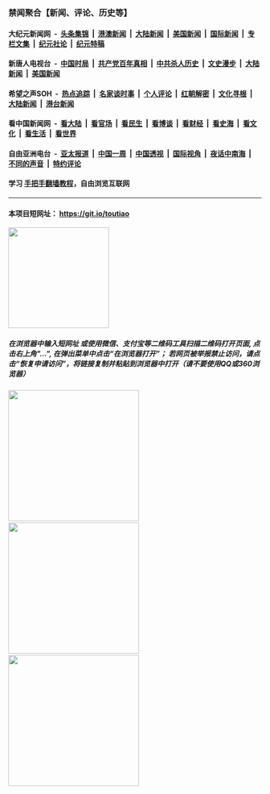 ### 禁闻聚合【新闻、评论、历史等】

#### 大纪元新闻网 &nbsp;-&nbsp; [头条集锦](indexes/E头条集锦.md?t=02131511) &nbsp;|&nbsp; [港澳新闻](indexes/E港澳新闻.md?t=02131511)  &nbsp;|&nbsp; [大陆新闻](indexes/E大陆新闻.md?t=02131511) &nbsp;|&nbsp; [美国新闻](indexes/E美国新闻.md?t=02131511) &nbsp;|&nbsp; [国际新闻](indexes/E国际新闻.md?t=02131511) &nbsp;|&nbsp; [专栏文集](indexes/E专栏文集.md?t=02131511) &nbsp;|&nbsp; [纪元社论](indexes/E纪元社论.md?t=02131511) &nbsp;|&nbsp; [纪元特稿](indexes/E纪元特稿.md?t=02131511) 

#### 新唐人电视台 &nbsp;-&nbsp; [中国时局](indexes/N中国时局.md?t=02131511) &nbsp;|&nbsp; [共产党百年真相](indexes/N共产党百年真相.md?t=02131511) &nbsp;|&nbsp; [中共杀人历史](indexes/N中共杀人历史.md?t=02131511) &nbsp;|&nbsp; [文史漫步](indexes/N文史漫步.md?t=02131511) &nbsp;|&nbsp; [大陆新闻](indexes/N大陆新闻.md?t=02131511) &nbsp;|&nbsp; [美国新闻](indexes/N美国新闻.md?t=02131511)

#### 希望之声SOH &nbsp;-&nbsp; [热点追踪](indexes/H热点追踪.md?t=02131511) &nbsp;|&nbsp; [名家谈时事](indexes/H名家谈时事.md?t=02131511) &nbsp;|&nbsp; [个人评论](indexes/H个人评论.md?t=02131511)  &nbsp;|&nbsp; [红朝解密](indexes/H红朝解密.md?t=02131511) &nbsp;|&nbsp; [文化寻根](indexes/H文化寻根.md?t=02131511) &nbsp;|&nbsp; [大陆新闻](indexes/H大陆新闻.md?t=02131511) &nbsp;|&nbsp; [港台新闻](indexes/H港台新闻.md?t=02131511)

#### 看中国新闻网 &nbsp;-&nbsp; [看大陆](indexes/S看大陆.md?t=02131511) &nbsp;|&nbsp; [看官场](indexes/S看官场.md?t=02131511) &nbsp;|&nbsp; [看民生](indexes/S看民生.md?t=02131511)  &nbsp;|&nbsp; [看博谈](indexes/S看博谈.md?t=02131511) &nbsp;|&nbsp; [看财经](indexes/S看财经.md?t=02131511) &nbsp;|&nbsp; [看史海](indexes/S看史海.md?t=02131511) &nbsp;|&nbsp; [看文化](indexes/S看文化.md?t=02131511) &nbsp;|&nbsp; [看生活](indexes/S看生活.md?t=02131511) &nbsp;|&nbsp; [看世界](indexes/S看世界.md?t=02131511)

#### 自由亚洲电台 &nbsp;-&nbsp; [亚太报道](indexes/R亚太报道.md?t=02131511) &nbsp;|&nbsp; [中国一周](indexes/R中国一周.md?t=02131511) &nbsp;|&nbsp; [中国透视](indexes/R中国透视.md?t=02131511)  &nbsp;|&nbsp; [国际视角](indexes/R国际视角.md?t=02131511) &nbsp;|&nbsp; [夜话中南海](indexes/R夜话中南海.md?t=02131511) &nbsp;|&nbsp; [不同的声音](indexes/R不同的声音.md?t=02131511) &nbsp;|&nbsp; [特约评论](indexes/R特约评论.md?t=02131511)

#### 学习 [手把手翻墙教程](https://github.com/gfw-breaker/guides/wiki)，自由浏览互联网

----

#### 本项目短网址： https://git.io/toutiao
<img src="https://raw.githubusercontent.com/gfw-breaker/banned-news/master/scripts/img/qr.png" width="200px"/>  

##### 在浏览器中输入短网址 或使用微信、支付宝等二维码工具扫描二维码打开页面, 点击右上角"...", 在弹出菜单中点击“在浏览器打开”； 若网页被举报禁止访问，请点击“恢复申请访问”，将链接复制并粘贴到浏览器中打开（请不要使用QQ或360浏览器）

<img src="https://raw.githubusercontent.com/gfw-breaker/banned-news/master/scripts/img/1.png" width="260px"/> &nbsp; <img src="https://raw.githubusercontent.com/gfw-breaker/banned-news/master/scripts/img/2.png" width="260px"/> &nbsp; <img src="https://raw.githubusercontent.com/gfw-breaker/banned-news/master/scripts/img/3.png" width="260px"/>
